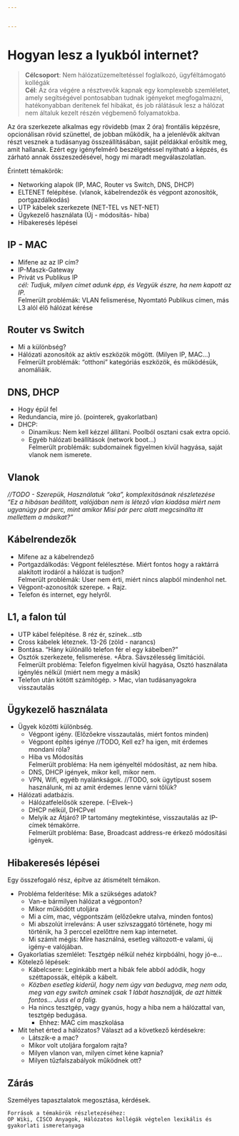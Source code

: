 ```yaml
---


---
```


<h1 id="hogyan-lesz-a-lyukból-internet">Hogyan lesz a lyukból internet?</h1>
<blockquote>
<p><strong>Célcsoport</strong>: Nem hálózatüzemeltetéssel foglalkozó, ügyféltámogató kollégák<br>
<strong>Cél</strong>: Az óra végére a résztvevők kapnak egy komplexebb szemléletet,<br>
amely segítségével pontosabban tudnak igényeket megfogalmazni,<br>
hatékonyabban derítenek fel hibákat, és job rálátásuk lesz a  hálózat<br>
nem általuk  kezelt részén végbemenő folyamatokba.</p>
</blockquote>
<p>Az óra szerkezete alkalmas egy rövidebb (max 2 óra) frontális képzésre, opcionálisan rövid szünettel, de jobban működik, ha a jelenlévők akítvan részt vesznek a tudásanyag összeállításában, saját példákkal erősítik meg, amit hallanak. Ezért egy igényfelmérő beszélgetéssel nyitható a képzés, és zárható annak összeszedésével, hogy mi maradt megválaszolatlan.</p>
<p>Érintett témakörök:</p>
<ul>
<li>Networking alapok (IP, MAC, Router vs Switch, DNS, DHCP)</li>
<li>ELTENET felépítése. (vlanok, kábelrendezők és végpont azonosítók, portgazdálkodás)</li>
<li>UTP kábelek szerkezete (NET-TEL vs NET-NET)</li>
<li>Ügykezelő használata (Új - módosítás- hiba)</li>
<li>Hibakeresés lépései</li>
</ul>
<h2 id="ip---mac">IP - MAC</h2>
<ul>
<li>Mifene az az IP cím?</li>
<li>IP-Maszk-Gateway</li>
<li>Privát vs Publikus IP<br>
<em>cél: Tudjuk, milyen címet adunk épp, és Vegyük észre, ha nem kapott az IP.</em><br>
Felmerült problémák: VLAN felismerése, Nyomtató Publikus címen, más L3 alól élő hálózat kérése</li>
</ul>
<h2 id="router-vs-switch">Router vs Switch</h2>
<ul>
<li>Mi a különbség?</li>
<li>Hálózati azonosítók az aktív eszközök mögött. (Milyen IP, MAC…)<br>
Felmerült problémák: “otthoni” kategóriás eszközök, és működésük, anomáliáik.</li>
</ul>
<h2 id="dns-dhcp">DNS, DHCP</h2>
<ul>
<li>Hogy épül fel</li>
<li>Redundancia, mire jó. (pointerek, gyakorlatban)</li>
<li>DHCP:
<ul>
<li>Dinamikus: Nem kell kézzel állítani.  Poolból osztani csak extra opció.</li>
<li>Egyéb hálózati beállítások (network boot…)<br>
Felmerült problémák: subdomainek figyelmen kívül hagyása, saját vlanok nem ismerete.</li>
</ul>
</li>
</ul>
<h2 id="vlanok">Vlanok</h2>
<p><em>//TODO - Szerepük, Használatuk “oka”, komplexitásának részletezése</em><br>
<em>“Ez a hibásan beállított, valójában nem is létező vlan kiadása miért nem ugyanúgy pár perc, mint amikor Misi pár perc alatt megcsinálta itt mellettem a másikat?”</em></p>
<h2 id="kábelrendezők">Kábelrendezők</h2>
<ul>
<li>Mifene az a kábelrendező</li>
<li>Portgazdálkodás: Végpont felélesztése. Miért fontos hogy a raktárrá alakított irodáról a hálózat is tudjon?<br>
Felmerült problémák: User nem érti, miért nincs alapból mindenhol net.</li>
<li>Végpont-azonosítók szerepe. + Rajz.</li>
<li>Telefon és internet, egy helyről.</li>
</ul>
<h2 id="l1-a-falon-túl">L1, a falon túl</h2>
<ul>
<li>UTP kábel felépítése. 8 réz ér, színek…stb</li>
<li>Cross kábelek léteznek. 13-26 (zöld - narancs)</li>
<li>Bontása. “Hány különálló telefon fér el egy kábelben?”</li>
<li>Osztók szerkezete, felismerése. +Ábra.  Sávszélesség limitációi.<br>
Felmerült probléma: Telefon figyelmen kívül hagyása, Osztó használata igénylés nélkül (miért nem megy a másik)</li>
<li>Telefon után kötött számítógép.  &gt; Mac, vlan tudásanyagokra visszautalás</li>
</ul>
<h2 id="ügykezelő-használata">Ügykezelő használata</h2>
<ul>
<li>Ügyek közötti különbség.
<ul>
<li>Végpont igény. (Előzőekre visszautalás, miért fontos minden)</li>
<li>Végpont építés igénye //TODO, Kell ez? ha igen, mit érdemes mondani róla?</li>
<li>Hiba vs Módosítás<br>
Felmerült probléma: Ha nem igényeltél módosítást, az nem hiba.</li>
<li>DNS, DHCP igények, mikor kell, mikor nem.</li>
<li>VPN, Wifi, egyéb nyalánkságok. //TODO, sok ügytípust sosem használunk, mi az amit érdemes lenne várni tőlük?</li>
</ul>
</li>
<li>Hálózati adatbázis.
<ul>
<li>Hálózatfelelősök szerepe. (–Elvek–)</li>
<li>DHCP nélkül, DHCPvel</li>
<li>Melyik az Átjáró? IP tartomány megtekintése, visszautalás az IP-címek témakörre.<br>
Felmerült probléma: Base, Broadcast address-re érkező módosítási igények.</li>
</ul>
</li>
</ul>
<h2 id="hibakeresés-lépései">Hibakeresés lépései</h2>
<p>Egy összefogaló rész, építve az átismételt témákon.</p>
<ul>
<li>Probléma felderítése: Mik a szükséges adatok?
<ul>
<li>Van-e bármilyen hálózat a végponton?</li>
<li>Mikor működött utoljára</li>
<li>Mi a cím, mac, végpontszám (előzőekre utalva, minden fontos)</li>
<li>Mi abszolút irreleváns: A user szívszaggató története, hogy mi történik, ha 3 perccel ezelőttre nem kap internetet.</li>
<li>Mi számít mégis: Mire használná, esetleg változott-e valami, új igény-e valójában.</li>
</ul>
</li>
<li>Gyakorlatias szemlélet: Tesztgép nélkül nehéz kirpbóálni, hogy jó-e…</li>
<li>Kötelező lépések:
<ul>
<li>Kábelcsere: Leginkább mert a hibák fele abból adódik, hogy széttapossák, eltépik a kábelt.</li>
<li><em>Közben esetleg kiderül, hogy nem úgy van bedugva, meg nem oda, meg van egy switch aminek csak 1 lábát használják, de azt hitték fontos… Juss el a falig.</em></li>
<li>Ha nincs tesztgép, vagy gyanús, hogy a hiba nem a hálózattal van, tesztgép bedugása.
<ul>
<li>Ehhez: MAC cím maszkolása</li>
</ul>
</li>
</ul>
</li>
<li>Mit tehet érted a hálózatos? Választ ad a következő kérdésekre:
<ul>
<li>Látszik-e a mac?</li>
<li>Mikor volt utoljára forgalom rajta?</li>
<li>Milyen vlanon van, milyen címet kéne kapnia?</li>
<li>Milyen tűzfalszabályok működnek ott?</li>
</ul>
</li>
</ul>
<h2 id="zárás">Zárás</h2>
<p>Személyes tapasztalatok megosztása, kérdések.</p>
<pre><code>Források a témakörök részletezéséhez:
OP Wiki, CISCO Anyagok, Hálózatos kollégák végtelen lexikális és gyakorlati ismeretanyaga 
</code></pre>

